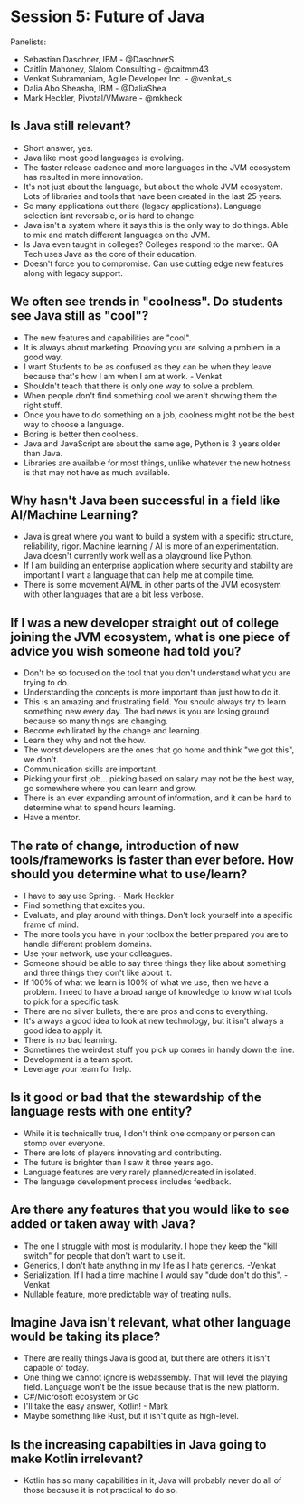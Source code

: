# Session 5: Future of Java

Panelists:
  * Sebastian Daschner, IBM - @DaschnerS
  * Caitlin Mahoney, Slalom Consulting - @caitmm43
  * Venkat Subramaniam, Agile Developer Inc. - @venkat_s
  * Dalia Abo Sheasha, IBM - @DaliaShea
  * Mark Heckler, Pivotal/VMware - @mkheck

## Is Java still relevant?
  * Short answer, yes.
  * Java like most good languages is evolving. 
  * The faster release cadence and more languages in the JVM ecosystem has resulted in more innovation.
  * It's not just about the language, but about the whole JVM ecosystem. Lots of libraries and tools that have been created in the last 25 years.
  * So many applications out there (legacy applications). Language selection isnt reversable, or is hard to change.
  * Java isn't a system where it says this is the only way to do things. Able to mix and match different languages on the JVM.
  * Is Java even taught in colleges? Colleges respond to the market. GA Tech uses Java as the core of their education.
  * Doesn't force you to compromise. Can use cutting edge new features along with legacy support.
    
## We often see trends in "coolness". Do students see Java still as "cool"?
  * The new features and capabilities are "cool".
  * It is always about marketing. Prooving you are solving a problem in a good way.
  * I want Students to be as confused as they can be when they leave because that's how I am when I am at work. - Venkat
  * Shouldn't teach that there is only one way to solve a problem.
  * When people don't find something cool we aren't showing them the right stuff.
  * Once you have to do something on a job, coolness might not be the best way to choose a language.
  * Boring is better then coolness.
  * Java and JavaScript are about the same age, Python is 3 years older than Java.
  * Libraries are available for most things, unlike whatever the new hotness is that may not have as much available.
    
## Why hasn't Java been successful in a field like AI/Machine Learning?
  * Java is great where you want to build a system with a specific structure, reliability, rigor. Machine learning / AI is more of an experimentation. Java doesn't currently work well as a playground like Python.
  * If I am building an enterprise application where security and stability are important I want a language that can help me at compile time. 
  * There is some movement AI/ML in other parts of the JVM ecosystem with other languages that are a bit less verbose.
    
## If I was a new developer straight out of college joining the JVM ecosystem, what is one piece of advice you wish someone had told you?
  * Don't be so focused on the tool that you don't understand what you are trying to do.
  * Understanding the concepts is more important than just how to do it.
  * This is an amazing and frustrating field. You should always try to learn something new every day. The bad news is you are losing ground because so many things are changing.
  * Become exhilirated by the change and learning. 
  * Learn they why and not the how.
  * The worst developers are the ones that go home and think "we got this", we don't.
  * Communication skills are important.
  * Picking your first job... picking based on salary may not be the best way, go somewhere where you can learn and grow.
  * There is an ever expanding amount of information, and it can be hard to determine what to spend hours learning.
  * Have a mentor.
    
## The rate of change, introduction of new tools/frameworks is faster than ever before. How should you determine what to use/learn?
  * I have to say use Spring. - Mark Heckler
  * Find something that excites you.
  * Evaluate, and play around with things. Don't lock yourself into a specific frame of mind.
  * The more tools you have in your toolbox the better prepared you are to handle different problem domains.
  * Use your network, use your colleagues.
  * Someone should be able to say three things they like about something and three things they don't like about it.
  * If 100% of what we learn is 100% of what we use, then we have a problem. I need to have a broad range of knowledge to know what tools to pick for a specific task.
  * There are no silver bullets, there are pros and cons to everything.
  * It's always a good idea to look at new technology, but it isn't always a good idea to apply it.
  * There is no bad learning.
  * Sometimes the weirdest stuff you pick up comes in handy down the line.
  * Development is a team sport.
  * Leverage your team for help.
  
## Is it good or bad that the stewardship of the language rests with one entity?
  * While it is technically true, I don't think one company or person can stomp over everyone.
  * There are lots of players innovating and contributing.
  * The future is brighter than I saw it three years ago.
  * Language features are very rarely planned/created in isolated.
  * The language development process includes feedback.
  
## Are there any features that you would like to see added or taken away with Java?
  * The one I struggle with most is modularity. I hope they keep the "kill switch" for people that don't want to use it.
  * Generics, I don't hate anything in my life as I hate generics. -Venkat
  * Serialization. If I had a time machine I would say "dude don't do this". -Venkat
  * Nullable feature, more predictable way of treating nulls.
  
## Imagine Java isn't relevant, what other language would be taking its place?
  * There are really things Java is good at, but there are others it isn't capable of today.
  * One thing we cannot ignore is webassembly. That will level the playing field. Language won't be the issue because that is the new platform.
  * C#/Microsoft ecosystem or Go
  * I'll take the easy answer, Kotlin! - Mark
  * Maybe something like Rust, but it isn't quite as high-level.
  
## Is the increasing capabilties in Java going to make Kotlin irrelevant?
  * Kotlin has so many capabilities in it, Java will probably never do all of those because it is not practical to do so.
    
    
    
    